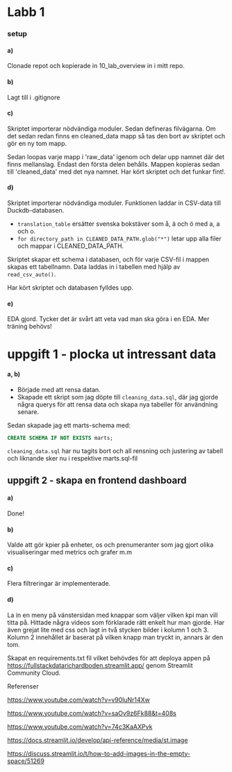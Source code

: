 # Labb 1
### setup 

#### a)
Clonade repot och kopierade in 10_lab_overview in i mitt repo.

#### b) 
Lagt till i .gitignore

#### c)
Skriptet importerar nödvändiga moduler. Sedan defineras filvägarna. Om det sedan redan finns en cleaned_data mapp så tas den bort av skriptet och gör en ny tom mapp.

Sedan loopas varje mapp i 'raw_data' igenom och delar upp namnet där det finns mellanslag. Endast den första delen behålls. Mappen kopieras sedan till 'cleaned_data' med det nya namnet. Har kört skriptet och det funkar fint!.

#### d) 
Skriptet importerar nödvändiga moduler. Funktionen laddar in CSV-data till Duckdb-databasen.

- `translation_table` ersätter svenska bokstäver som å, ä och ö med a, a och o.
- `for directory_path in CLEANED_DATA_PATH.glob("*")` letar upp alla filer och mappar i CLEANED_DATA_PATH.

Skriptet skapar ett schema i databasen, och för varje CSV-fil i mappen skapas ett tabellnamn. Data laddas in i tabellen med hjälp av `read_csv_auto()`. 

Har kört skriptet och databasen fylldes upp.
          
#### e)
EDA gjord. Tycker det är svårt att veta vad man ska göra i en EDA. Mer träning behövs! 



# uppgift 1 - plocka ut intressant data

#### a, b)
- Började med att rensa datan.
- Skapade ett skript som jag döpte till `cleaning_data.sql`, där jag gjorde några querys för att rensa data och skapa nya tabeller för användning senare.

Sedan skapade jag ett marts-schema med:
```sql
CREATE SCHEMA IF NOT EXISTS marts;
```
`cleaning_data.sql` har nu tagits bort och all rensning och justering av tabell och liknande sker nu i respektive marts.sql-fil


 
## uppgift 2 - skapa en frontend dashboard

#### a) 
Done!

#### b)
 Valde att gör kpier på enheter, os och prenumeranter som jag gjort olika visualiseringar med metrics och grafer m.m

#### c) 
Flera filtreringar är implementerade.

#### d)
 La in en meny på vänstersidan med knappar som väljer vilken kpi man vill titta på. Hittade några videos som förklarade rätt enkelt hur man gjorde. Har även grejat lite med css och lagt in två stycken bilder i kolumn 1 och 3. Kolumn 2 innehållet är baserat på vilken knapp man tryckt in, annars är den tom.



Skapat en requirements.txt fil vilket behövdes för att deploya appen på https://fullstackdatarichardboden.streamlit.app/ genom Streamlit Community Cloud.


Referenser

https://www.youtube.com/watch?v=v90luNr14Xw

https://www.youtube.com/watch?v=saOv9z6Fk88&t=408s

https://www.youtube.com/watch?v=74c3KaAXPvk

https://docs.streamlit.io/develop/api-reference/media/st.image

https://discuss.streamlit.io/t/how-to-add-images-in-the-empty-space/51269